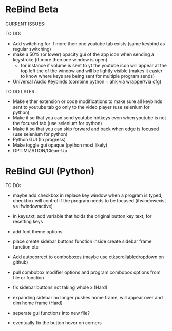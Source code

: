 # ReBind Beta

CURRENT ISSUES:

TO DO:
- Add switching for if more then one youtube tab exists (same keybind as regular switching)
- make a 50% (or lower) opacity gui of the app icon when sending a keystroke (if more then one window is open) 
  - for instance if volume is sent to yt the youtube icon will appear at the top left the of the window and will be lightly visible (makes it easier to know where keys are being sent for multiple program sends)
- Universal Audio Keybinds (combine python + ahk via wrapper/via cfg)

TO DO LATER:
- Make either extension or code modifications to make sure all keybinds sent to youtube tab go only to the video player (use selenium for python)
- Make it so that you can send youtube hotkeys even when youtube is not the focused tab (use selenium for python)
- Make it so that you can skip forward and back when edge is focused (use selenium for python)
- Python GUI (In progress)
- Make toggle gui opaque (python most likely)
- OPTIMIZATION/Clean-Up

# ReBind GUI (Python)
TO DO:
- maybe add checkbox in replace key window when a program is typed, checkbox will control if the program needs to be focused (ifwindowexist vs ifwindowactive)
- in keys.txt, add variable that holds the original button key text, for resetting keys

- add font theme options
- place create sidebar buttons function inside create sidebar frame function etc
- Add autocorrect to comboboxes (maybe use ctkscrollabledropdown on github)
- pull combobox modifier options and program combobox options from file or function
- fix sidebar buttons not taking whole x (Hard)
- expanding sidebar no longer pushes home frame, will appear over and dim home frame (Hard)
- seperate gui functions into new file?
- eventually fix the button hover on corners